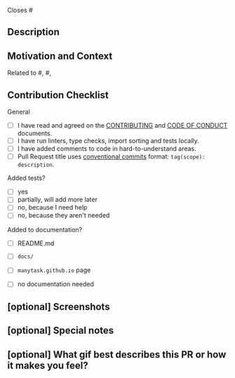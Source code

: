<!-- Thanks for creating this pull request 🤗
Please make sure that the pull request is limited to one type (docs, feature, etc.) and keep it as small as possible. 
You can open multiple prs instead of opening a huge one. -->

<!-- Feel free to set Draft status if you need help or want to discuss something before submitting the pull request. -->

<!-- If this pull request closes an issue, please mention the issue number below -->

Closes #<!-- Issue # here -->

## Description

<!-- Describe the specific changes that have been made in this pull 
request. Provide details on the approach taken to address the problem 
and any notable implementation details. -->


## Motivation and Context

<!-- Why is this change required? What problem does it solve? -->

Related to #<!-- PR # here -->, #<!-- Issue # here -->, <!-- or other context -->


## Contribution Checklist

General
- [ ] I have read and agreed on the [CONTRIBUTING](../CONTRIBUTING.md) and [CODE OF CONDUCT](../CODE_OF_CONDUCT.md) documents.
- [ ] I have run linters, type checks, import sorting and tests locally.
- [ ] I have added comments to code in hard-to-understand areas.
- [ ] Pull Request title uses [conventional commits](https://www.conventionalcommits.org/en/v1.0.0/) format: `tag(scope): description`.

Added tests?
- [ ] yes
- [ ] partially, will add more later
- [ ] no, because I need help
- [ ] no, because they aren't needed

Added to documentation?
- [ ] README.md
- [ ] `docs/`
- [ ] `manytask.github.io` page
- [ ] no documentation needed


## [optional] Screenshots <!-- delete section if not needed -->
<!-- If the changes are visual, including screenshots or GIFs can 
help reviewers understand them more easily. -->


## [optional] Special notes <!-- delete section if not needed -->
<!-- If there are any specific instructions or considerations you 
want to highlight for the reviewer, include them in this section. -->


## [optional] What gif best describes this PR or how it makes you feel? <!-- delete section if not needed -->
<!-- You can use this one if you want: https://media.giphy.com/media/3o7aDcz6Y0fzWYvU5a/giphy.gif -->